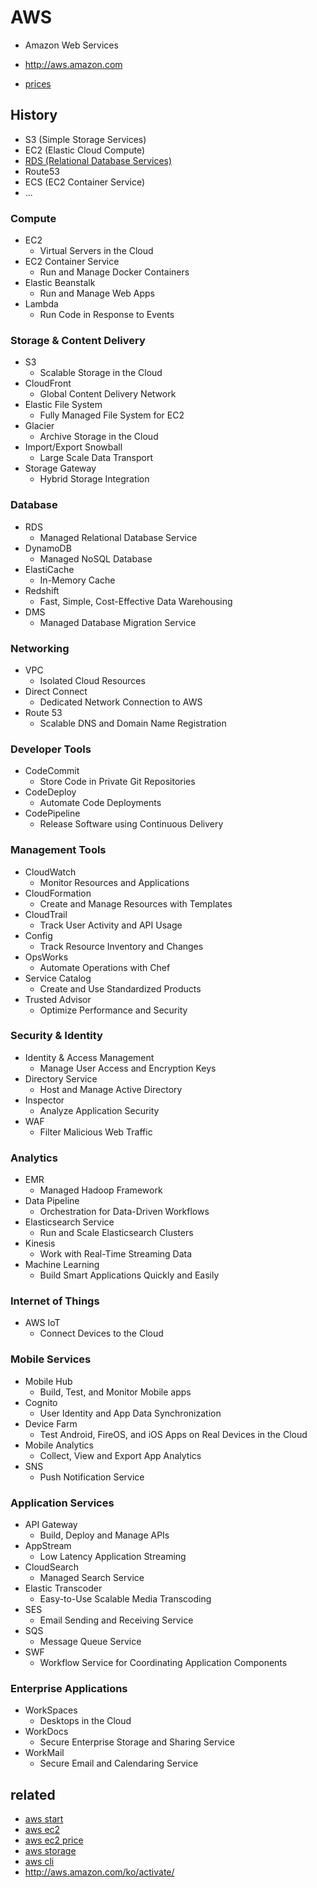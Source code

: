 # AWS

- Amazon Web Services

- http://aws.amazon.com

- [prices](https://okdevtv.com/mib/aws/price)
## History
- S3 (Simple Storage Services)
- EC2 (Elastic Cloud Compute)
- [RDS (Relational Database Services)](/mib/aws/rds)
- Route53
- ECS (EC2 Container Service)
- ...



### Compute

- EC2
  - Virtual Servers in the Cloud
- EC2 Container Service
  - Run and Manage Docker Containers
- Elastic Beanstalk
  - Run and Manage Web Apps
- Lambda
  - Run Code in Response to Events

### Storage & Content Delivery

- S3
  - Scalable Storage in the Cloud
- CloudFront
  - Global Content Delivery Network
- Elastic File System
  - Fully Managed File System for EC2
- Glacier
  - Archive Storage in the Cloud
- Import/Export Snowball
  - Large Scale Data Transport
- Storage Gateway
  - Hybrid Storage Integration

### Database

- RDS
  - Managed Relational Database Service
- DynamoDB
  - Managed NoSQL Database
- ElastiCache
  - In-Memory Cache
- Redshift
  - Fast, Simple, Cost-Effective Data Warehousing
- DMS
  - Managed Database Migration Service

### Networking
- VPC
  - Isolated Cloud Resources
- Direct Connect
  - Dedicated Network Connection to AWS
- Route 53
  - Scalable DNS and Domain Name Registration

### Developer Tools
- CodeCommit
  - Store Code in Private Git Repositories
- CodeDeploy
  - Automate Code Deployments
- CodePipeline
  - Release Software using Continuous Delivery

### Management Tools
- CloudWatch
  - Monitor Resources and Applications
- CloudFormation
  - Create and Manage Resources with Templates
- CloudTrail
  - Track User Activity and API Usage
- Config
  - Track Resource Inventory and Changes
- OpsWorks
  - Automate Operations with Chef
- Service Catalog
  - Create and Use Standardized Products
- Trusted Advisor
  - Optimize Performance and Security

### Security & Identity
- Identity & Access Management
  - Manage User Access and Encryption Keys
- Directory Service
  - Host and Manage Active Directory
- Inspector
  - Analyze Application Security
- WAF
  - Filter Malicious Web Traffic

### Analytics
- EMR
  - Managed Hadoop Framework
- Data Pipeline
  - Orchestration for Data-Driven Workflows
- Elasticsearch Service
  - Run and Scale Elasticsearch Clusters
- Kinesis
  - Work with Real-Time Streaming Data
- Machine Learning
  - Build Smart Applications Quickly and Easily

### Internet of Things
- AWS IoT
  - Connect Devices to the Cloud

### Mobile Services
- Mobile Hub
  - Build, Test, and Monitor Mobile apps
- Cognito
  - User Identity and App Data Synchronization
- Device Farm
  - Test Android, FireOS, and iOS Apps on Real Devices in the Cloud
- Mobile Analytics
  - Collect, View and Export App Analytics
- SNS
  - Push Notification Service

### Application Services
- API Gateway
  - Build, Deploy and Manage APIs
- AppStream
  - Low Latency Application Streaming
- CloudSearch
  - Managed Search Service
- Elastic Transcoder
  - Easy-to-Use Scalable Media Transcoding
- SES
  - Email Sending and Receiving Service
- SQS
  - Message Queue Service
- SWF
  - Workflow Service for Coordinating Application Components

### Enterprise Applications
- WorkSpaces
  - Desktops in the Cloud
- WorkDocs
  - Secure Enterprise Storage and Sharing Service
- WorkMail
  - Secure Email and Calendaring Service

## related
- [aws start](https://okdevtv.com/mib/aws/aws-start)
- [aws ec2](https://okdevtv.com/mib/aws/ec2)
- [aws ec2 price](https://okdevtv.com/mib/aws/price)
- [aws storage](https://okdevtv.com/mib/aws/storage)
- [aws cli](https://okdevtv.com/mib/aws/aws-cli)
- http://aws.amazon.com/ko/activate/
